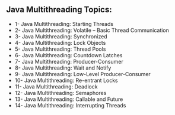 
## Java Multithreading Topics:

- 1- Java Multithreading: Starting Threads
- 2- Java Multithreading: Volatile – Basic Thread Communication
- 3- Java Multithreading: Synchronized
- 4- Java Multithreading: Lock Objects
- 5- Java Multithreading: Thread Pools
- 6- Java Multithreading: Countdown Latches
- 7- Java Multithreading: Producer-Consumer
- 8- Java Multithreading: Wait and Notify
- 9- Java Multithreading: Low-Level Producer-Consumer
- 10- Java Multithreading: Re-entrant Locks
- 11- Java Multithreading: Deadlock
- 12- Java Multithreading: Semaphores
- 13- Java Multithreading: Callable and Future
- 14- Java Multithreading: Interrupting Threads
